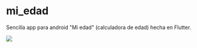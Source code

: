 # mi_edad

Sencilla app para android "Mi edad" (calculadora de edad) hecha en Flutter.



![](https://media.giphy.com/media/E178wDl6QomLSDL9MZ/giphy.gif)

